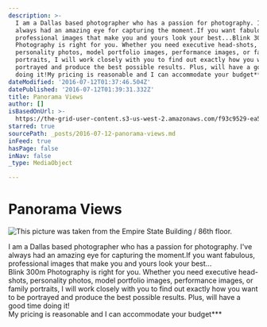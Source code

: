 ```yaml
---
description: >-
  I am a Dallas based photographer who has a passion for photography. I've
  always had an amazing eye for capturing the moment.If you want fabulous,
  professional images that make you and yours look your best...Blink 300m
  Photography is right for you. Whether you need executive head-shots,
  personality photos, model portfolio images, performance images, or family
  portraits, I will work closely with you to find out exactly how you want to be
  portrayed and produce the best possible results. Plus, will have a good time
  doing it!My pricing is reasonable and I can accommodate your budget***
dateModified: '2016-07-12T01:37:46.504Z'
datePublished: '2016-07-12T01:39:31.332Z'
title: Panorama Views
author: []
isBasedOnUrl: >-
  https://the-grid-user-content.s3-us-west-2.amazonaws.com/f93c9529-ea5a-4f3d-8c42-9a2028773df7.jpg
starred: true
sourcePath: _posts/2016-07-12-panorama-views.md
inFeed: true
hasPage: false
inNav: false
_type: MediaObject

---
```

# Panorama Views
![This picture was taken from the Empire State Building / 86th floor.](https://imgflo.herokuapp.com/graph/vahj1ThiexotieMo/4c3508547365bef0953ee3dd9e6269d9/croprotate.jpg?cropheight=3137&cropwidth=7172&degrees=0&input=https%3A%2F%2Fthe-grid-user-content.s3-us-west-2.amazonaws.com%2Ff93c9529-ea5a-4f3d-8c42-9a2028773df7.jpg&x=0&y=0)

I am a Dallas based photographer who has a passion for photography. I've always had an amazing eye for capturing the moment.If you want fabulous, professional images that make you and yours look your best...  
Blink 300m Photography is right for you. Whether you need executive head-shots, personality photos, model portfolio images, performance images, or family portraits, I will work closely with you to find out exactly how you want to be portrayed and produce the best possible results. Plus, will have a good time doing it!  
My pricing is reasonable and I can accommodate your budget\*\*\*